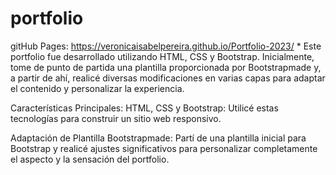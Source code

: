 
# portfolio
gitHub Pages:
https://veronicaisabelpereira.github.io/Portfolio-2023/
*
Este portfolio fue desarrollado utilizando HTML, CSS y Bootstrap. Inicialmente, tome de punto de partida una plantilla proporcionada por Bootstrapmade y, a partir de ahí, realicé diversas modificaciones en varias capas para adaptar el contenido y personalizar la experiencia. 

Características Principales:
HTML, CSS y Bootstrap: Utilicé estas tecnologías para construir un sitio web responsivo.

Adaptación de Plantilla Bootstrapmade: Partí de una plantilla inicial para Bootstrap y realicé ajustes significativos para personalizar completamente el aspecto y la sensación del portfolio.


